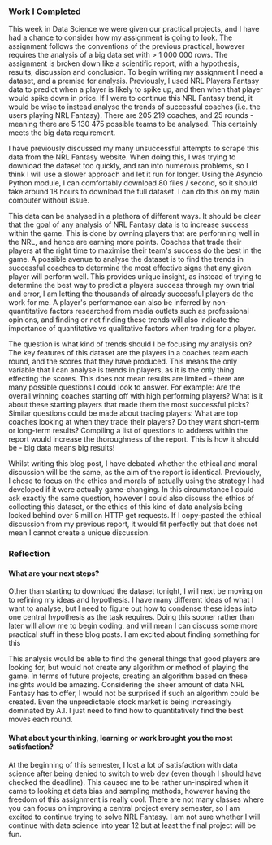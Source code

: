 
### Work I Completed

This week in Data Science we were given our practical projects, and I have had a chance to consider how my assignment is going to look. The assignment follows the conventions of the previous practical, however requires the analysis of a big data set with > 1 000 000 rows. The assignment is broken down like a scientific report, with a hypothesis, results, discussion and conclusion. To begin writing my assignment I need a dataset, and a premise for analysis. Previously, I used NRL Players Fantasy data to predict when a player is likely to spike up, and then when that player would spike down in price. If I were to continue this NRL Fantasy trend, it would be wise to instead analyse the trends of successful coaches (i.e. the users playing NRL Fantasy). There are 205 219 coaches, and 25 rounds - meaning there are 5 130 475 possible teams to be analysed. This certainly meets the big data requirement.

I have previously discussed my many unsuccessful attempts to scrape this data from the NRL Fantasy website. When doing this, I was trying to download the dataset too quickly, and ran into numerous problems, so I think I will use a slower approach and let it run for longer. Using the Asyncio Python module, I can comfortably download 80 files / second, so it should take around 18 hours to download the full dataset. I can do this on my main computer without issue.

This data can be analysed in a plethora of different ways. It should be clear that the goal of any analysis of NRL Fantasy data is to increase success within the game. This is done by owning players that are performing well in the NRL, and hence are earning more points. Coaches that trade their players at the right time to maximise their team's success do the best in the game. A possible avenue to analyse the dataset is to find the trends in successful coaches to determine the most effective signs that any given player will perform well. This provides unique insight, as instead of trying to determine the best way to predict a players success through my own trial and error, I am letting the thousands of already successful players do the work for me. A player's performance can also be inferred by non-quantitative factors researched from media outlets such as professional opinions, and finding or not finding these trends will also indicate the importance of quantitative vs qualitative factors when trading for a player.

The question is what kind of trends should I be focusing my analysis on? The key features of this dataset are the players in a coaches team each round, and the scores that they have produced. This means the only variable that I can analyse is trends in players, as it is the only thing effecting the scores. This does not mean results are limited - there are many possible questions I could look to answer. For example: Are the overall winning coaches starting off with high performing players? What is it about these starting players that made them the most successful picks? Similar questions could be made about trading players: What are top coaches looking at when they trade their players? Do they want short-term or long-term results? Compiling a list of questions to address within the report would increase the thoroughness of the report. This is how it should be - big data means big results!

Whilst writing this blog post, I have debated whether the ethical and moral discussion will be the same, as the aim of the report is identical. Previously, I chose to focus on the ethics and morals of actually using the strategy I had developed if it were actually game-changing. In this circumstance I could ask exactly the same question, however I could also discuss the ethics of collecting this dataset, or the ethics of this kind of data analysis being locked behind over 5 million HTTP get requests. If I copy-pasted the ethical discussion from my previous report, it would fit perfectly but that does not mean I cannot create a unique discussion. 

### Reflection

#### What are your next steps?

Other than starting to download the dataset tonight, I will next be moving on to refining my ideas and hypothesis. I have many different ideas of what I want to analyse, but I need to figure out how to condense these ideas into one central hypothesis as the task requires. Doing this sooner rather than later will allow me to begin coding, and will mean I can discuss some more practical stuff in these blog posts. I am excited about finding something for this 

This analysis would be able to find the general things that good players are looking for, but would not create any algorithm or method of playing the game. In terms of future projects, creating an algorithm based on these insights would be amazing. Considering the sheer amount of data NRL Fantasy has to offer, I would not be surprised if such an algorithm could be created. Even the unpredictable stock market is being increasingly dominated by A.I. I just need to find how to quantitatively find the best moves each round.

#### What about your thinking, learning or work brought you the most satisfaction? 

At the beginning of this semester, I lost a lot of satisfaction with data science after being denied to switch to web dev (even though I should have checked the deadline). This caused me to be rather un-inspired when it came to looking at data bias and sampling methods, however having the freedom of this assignment is really cool. There are not many classes where you can focus on improving a central project every semester, so I am excited to continue trying to solve NRL Fantasy. I am not sure whether I will continue with data science into year 12 but at least the final project will be fun.

